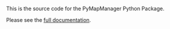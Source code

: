 This is the source code for the PyMapManager Python Package.

Please see the [full documentation](http://cudmore.github.io/PyMapManager).
